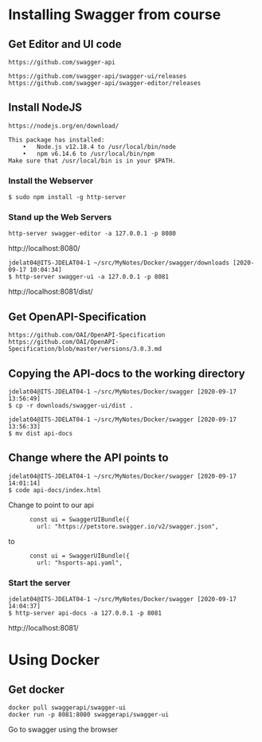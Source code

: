 # Installing Swagger from course 

## Get Editor and UI code
```
https://github.com/swagger-api

https://github.com/swagger-api/swagger-ui/releases
https://github.com/swagger-api/swagger-editor/releases

```

## Install NodeJS
```
https://nodejs.org/en/download/
```

```
This package has installed:
	•	Node.js v12.18.4 to /usr/local/bin/node
	•	npm v6.14.6 to /usr/local/bin/npm
Make sure that /usr/local/bin is in your $PATH.
```

### Install the Webserver 
```
$ sudo npm install -g http-server

```

### Stand up the Web Servers

```
http-server swagger-editor -a 127.0.0.1 -p 8080 
```
http://localhost:8080/

```
jdelat04@ITS-JDELAT04-1 ~/src/MyNotes/Docker/swagger/downloads [2020-09-17 10:04:34]
$ http-server swagger-ui -a 127.0.0.1 -p 8081
```
http://localhost:8081/dist/


## Get OpenAPI-Specification 

```
https://github.com/OAI/OpenAPI-Specification
https://github.com/OAI/OpenAPI-Specification/blob/master/versions/3.0.3.md
```

## Copying the API-docs to the working directory

```
jdelat04@ITS-JDELAT04-1 ~/src/MyNotes/Docker/swagger [2020-09-17 13:56:49]
$ cp -r downloads/swagger-ui/dist .

jdelat04@ITS-JDELAT04-1 ~/src/MyNotes/Docker/swagger [2020-09-17 13:56:33]
$ mv dist api-docs
```

## Change where the API points to

```
jdelat04@ITS-JDELAT04-1 ~/src/MyNotes/Docker/swagger [2020-09-17 14:01:14]
$ code api-docs/index.html 
```

Change to point to our api
```
      const ui = SwaggerUIBundle({
        url: "https://petstore.swagger.io/v2/swagger.json",
```
to
```
      const ui = SwaggerUIBundle({
        url: "hsports-api.yaml",
```
### Start the server
```
jdelat04@ITS-JDELAT04-1 ~/src/MyNotes/Docker/swagger [2020-09-17 14:04:37]
$ http-server api-docs -a 127.0.0.1 -p 8081 
```
http://localhost:8081/



# Using Docker
## Get docker
```
docker pull swaggerapi/swagger-ui
docker run -p 8081:8080 swaggerapi/swagger-ui

```

Go to swagger using the browser
```
```

